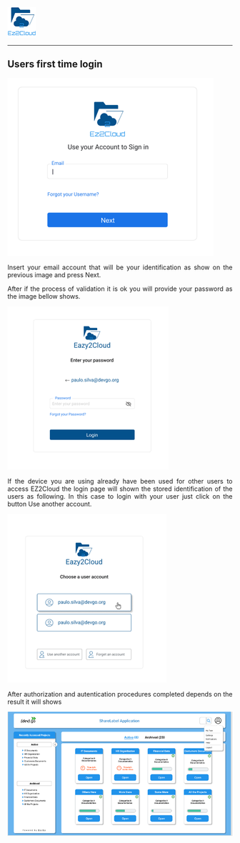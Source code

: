 ![Logo EZ2Cloud](../../images/ez2cloud2.png)
<hr>

## Users first time login
![login](../../images/FirstTimeLogin.png)
<div style='text-align: justify;'> 

<p>Insert your email account that will be your identification as show on the previous image and press Next. </p> After if the process of validation it is ok you will provide your password as the image bellow shows.</p>
</div>

![login](../../images/FirstTimeLogin2.png)
<div style='text-align: justify;'> 
<p>If the device you are using already have been used for other users to access EZ2Cloud the login page will shown the stored identification of the users as following. In this case to login with your user just click on the button Use another account.</p>
</div>

![login](../../images/FirstTimeLogin3.png)

<div style='text-align: justify;'> 

After authorization and autentication procedures completed depends on the result it will shows 
</div>

![login](../../images/FirstTimeLoginF.png)
